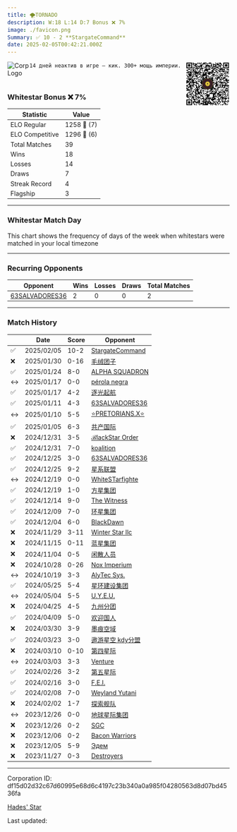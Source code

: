 ```yaml
---
title: ​🌪TORNADO
description: W:18 L:14 D:7 Bonus ❌ 7%
image: ./favicon.png
Summary: ✅ 10 - 2 **StargateCommand**
date: 2025-02-05T00:42:21.000Z
---
```

<head>
<link rel="icon" type="image/x-icon" href="./favicon.ico">
</head>
<img align="left" width="50" height="50" src="./favicon.ico" alt="Corp Logo"><img align="right" width="100" height="100" src="./qr.png" alt="QR Code">

```
14 дней неактив в игре — кик. 300+ мощь империи.
```
<br>

### Whitestar Bonus ❌ 7%

| Statistic | Value |
| --- | --- |
| ELO Regular | 1258 🔺  (7)|
| ELO Competitive | 1296 🔺  (6)|
| Total Matches | 39 |
| Wins | 18 |
| Losses | 14 |
| Draws | 7 |
| Streak Record | 4 |
| Flagship | 3 |

---

### Whitestar Match Day

This chart shows the frequency of days of the week when whitestars were matched in your local timezone

<!-- Load Chart.js from jsDelivr CDN -->
<script src="https://cdn.jsdelivr.net/npm/chart.js@4.0.1"></script>

<!-- Create a canvas element where the chart will be rendered -->
<canvas id="myChart" width="400" height="200"></canvas>

<!-- JavaScript code to render the bar chart -->
<script>
    document.addEventListener("DOMContentLoaded", function() {
        // Ensure scanTime is an array; if empty, handle accordingly
        let timestamps = [1738284141,1737804845,1737284185,1736683331,1736662292,1736150788,1736104511,1735632380,1735185871,1735185570,1734685868,1734668777,1734198976,1734185920,1733741773,1733308217,1732855092,1732408236,1731209284,1730290024,1729642155,1728938351,1716219851,1714422731,1713609693,1712203411,1711379934,1710750763,1709606496,1709001324,1708481777,1707618438,1706953720,1706438637,1703162715,1703161547,1701403443,1701349045,1700673409];

        const fontColor = 'rgba(64, 128, 160, 1)';

        // Function to convert Unix timestamps to day of the week (0=Sunday, 6=Saturday)
        function getDayOfWeek(timestamp) {
            return new Date(timestamp * 1000).getDay();
        }

        // Initialize an array to count occurrences for each day of the week
        let dayCounts = [0, 0, 0, 0, 0, 0, 0];

        // Populate the dayCounts array based on the scanTime data
        timestamps.forEach(ts => {
            let dayOfWeek = getDayOfWeek(ts);
            dayCounts[dayOfWeek]++;
        });

        // Chart.js configuration for the bar chart
        const data = {
            labels: ['Sunday', 'Monday', 'Tuesday', 'Wednesday', 'Thursday', 'Friday', 'Saturday'],
            datasets: [{
                data: dayCounts,
                backgroundColor: [
                    'rgba(0, 191, 255, 0.2)',   // Deep Sky Blue (Sunday)
                    'rgba(135, 206, 250, 0.2)', // Light Sky Blue (Monday)
                    'rgba(173, 216, 230, 0.2)', // Light Blue (Tuesday)
                    'rgba(214, 236, 243, 0.2)', // Custom light blue (Wednesday)
                    'rgba(173, 216, 230, 0.2)', // Light Blue (Thursday)
                    'rgba(135, 206, 250, 0.2)', // Light Sky Blue (Friday)
                    'rgba(0, 191, 255, 0.2)'    // Deep Sky Blue (Saturday)
                ],
                borderColor: [
                    'rgba(0, 191, 255, 1)',
                    'rgba(135, 206, 250, 1)',
                    'rgba(173, 216, 230, 1)',
                    'rgba(214, 236, 243, 1)',
                    'rgba(173, 216, 230, 1)',
                    'rgba(135, 206, 250, 1)',
                    'rgba(0, 191, 255, 1)'
                ],
                borderWidth: 1,
                minBarLength: 5
            }]
        };

        const config = {
            type: 'bar',
            data: data,
            options: {
                scales: {
                    y: {
                        beginAtZero: true,
                        ticks: {
                            stepSize: 1,
                            color: fontColor
                        },
                        grid: {
                            color: 'rgba(255, 255, 255, 0.2)'
                        }
                    },
                    x: {
                        ticks: {
                            color: fontColor
                        },
                        grid: {
                            display: false 
                        }
                    }
                },
                plugins: {
                    legend: {
                        display: false
                    }
                }
            }
        };

        // Render the chart
        const ctx = document.getElementById('myChart').getContext('2d');
        const myChart = new Chart(ctx, config);
    });
</script>
    
---
### Recurring Opponents

| Opponent | Wins | Losses | Draws | Total Matches |
| --- | --- | --- | --- | --- |
| [63SALVADORES36](https://ws.tsl.rocks/corp/ac4e1665a51bdd039d04798e56c3bd85b526c57cf7015fd400b6c8d8ccd959a3/) | 2 | 0 | 0 | 2 |

---
### Match History

|  | Date | Score | Opponent |
| --- | --- | --- | --- |
| ✅ | 2025/02/05 | 10-2 | [StargateCommand](https://ws.tsl.rocks/corp/b378193d0b158ce0513a666f0c19da1599421d036e3fd12c0f287d02cac78ccb/) |
| ❌ | 2025/01/30 | 0-16 | [毛绒团子](https://ws.tsl.rocks/corp/2942aee1275894a4c5b65352d707edd8c5d998365d58a3526868a70001605324/) |
| ✅ | 2025/01/24 | 8-0 | [ALPHA SQUADRON](https://ws.tsl.rocks/corp/4094b09d12cf0e2a8ea4d956e09a22d832da882bddeabf25d9b674b68ce165ed/) |
| ↔️ | 2025/01/17 | 0-0 | [pérola negra](https://ws.tsl.rocks/corp/731b9063ad91473ffe9bbd2721ce5b77e0774b482c7d88033ce2ba6f834b535a/) |
| ✅ | 2025/01/17 | 4-2 | [逐光起航](https://ws.tsl.rocks/corp/e6bb076aa209101b5fa1cbc40a614c241d71ab5eca143c733b81aed6302455e8/) |
| ✅ | 2025/01/11 | 4-3 | [63SALVADORES36](https://ws.tsl.rocks/corp/ac4e1665a51bdd039d04798e56c3bd85b526c57cf7015fd400b6c8d8ccd959a3/) |
| ↔️ | 2025/01/10 | 5-5 | [⭐PRETORIANS\.X⭐](https://ws.tsl.rocks/corp/cb69b877d0e7ac86c3ce149f74e3c8db3a6352f330dc8da3e9754e9468a3255a/) |
| ✅ | 2025/01/05 | 6-3 | [共产国际](https://ws.tsl.rocks/corp/375b1efc576c9d15f93249680dcd6dccaf2ad07cd520b85242d0b704d3a494c6/) |
| ❌ | 2024/12/31 | 3-5 | [ℬlackStar Order](https://ws.tsl.rocks/corp/03620dd2b01d0a0c2c7b03cb570214cd6c5872eb043bac01dcadeb6244f8d861/) |
| ✅ | 2024/12/31 | 7-0 | [koalition](https://ws.tsl.rocks/corp/68d721684ab83df28cba0a58c608e5dd3c58df79369abffa67da4e8956ef2695/) |
| ✅ | 2024/12/25 | 3-0 | [63SALVADORES36](https://ws.tsl.rocks/corp/ac4e1665a51bdd039d04798e56c3bd85b526c57cf7015fd400b6c8d8ccd959a3/) |
| ✅ | 2024/12/25 | 9-2 | [星系联盟](https://ws.tsl.rocks/corp/701707befdc5df7661af18b4d249ef83b62ca47ad90084d24cfb776112ee4a36/) |
| ↔️ | 2024/12/19 | 0-0 | [WhiteSTarfighte](https://ws.tsl.rocks/corp/5693bea442e36f5dbd2e36ed7b4a569f007579198d7ae00bae412c312d311dae/) |
| ✅ | 2024/12/19 | 1-0 | [方星集团](https://ws.tsl.rocks/corp/6e29868db27043e07c83b3dbde6f5982a9bad1b7857a5ee1ef05e8b9a6d245c0/) |
| ✅ | 2024/12/14 | 9-0 | [The Witness](https://ws.tsl.rocks/corp/b7b956df82c516f3d2c025c8ce1a2c4932eab3de4a2f63b49184241db2b3075c/) |
| ✅ | 2024/12/09 | 7-0 | [环星集团](https://ws.tsl.rocks/corp/8a1148b4fbc41d0b26a8a865ec524c7ab8965e7df2c1002344b8cbd075a12fdd/) |
| ✅ | 2024/12/04 | 6-0 | [BlackDawn](https://ws.tsl.rocks/corp/b12d5631f98a29cefd5c3fbacb19307ed0e64d58b58eb768856e5a22434676d9/) |
| ❌ | 2024/11/29 | 3-11 | [Winter Star llc](https://ws.tsl.rocks/corp/89b20821cb6e619dced74a6e153a1d3ceafa70b1035fb7d61a6920d375e49f50/) |
| ❌ | 2024/11/15 | 0-11 | [蓝星集团](https://ws.tsl.rocks/corp/9d718b80beaf9682ccde175169372b72f70b75bb593770762dfc9e990cbd098a/) |
| ❌ | 2024/11/04 | 0-5 | [闲散人员](https://ws.tsl.rocks/corp/4f0fa774b66e4f744a305525f92e7252205ae754df0f3982b577b32caf32cdbc/) |
| ❌ | 2024/10/28 | 0-26 | [Nox Imperium](https://ws.tsl.rocks/corp/b60fb003fae650d1de18e7bca4fad04f9805501f4568d07ceb47bffdfeb613c1/) |
| ↔️ | 2024/10/19 | 3-3 | [AlyTec Sys\.](https://ws.tsl.rocks/corp/4f98eeb43077d5c00a32f9810352931d8778fb5b24d8b49c318953d489f07df0/) |
| ✅ | 2024/05/25 | 5-4 | [星环建设集团](https://ws.tsl.rocks/corp/85422294545c4561b468821bbbbe277a0d7f09c6ab45fedb2a43cbaa36d32f63/) |
| ↔️ | 2024/05/04 | 5-5 | [U\.Y\.E\.U\.](https://ws.tsl.rocks/corp/504f779e55c2d1bc5ff35b4540c0bb60421bd8bce70c3eb0caf45fd73915ec86/) |
| ❌ | 2024/04/25 | 4-5 | [九州分团](https://ws.tsl.rocks/corp/e7374c31c95ba96f5c59c7c1de632517dd4cec2d4680e25e7f34d077133e4d4f/) |
| ✅ | 2024/04/09 | 5-0 | [欢迎国人](https://ws.tsl.rocks/corp/f32abd112fe2b826948a3538a51097b9114815930ec77ad11ada1b24ce34578d/) |
| ❌ | 2024/03/30 | 3-9 | [墨痕空域](https://ws.tsl.rocks/corp/54eb675d1e22011c21e5b0f2b026934ea19913b030c65570d1e1473693d4364c/) |
| ✅ | 2024/03/23 | 3-0 | [遨游星空 kdy分盟](https://ws.tsl.rocks/corp/74a42c9e5b716ea7c784243c029ad5dc1871f6b81692170099efdf8d3f94ba8f/) |
| ❌ | 2024/03/10 | 0-10 | [第四星际](https://ws.tsl.rocks/corp/42d38d5f95c493cb1822f0c89a5366e532a9dc30c0019e03cf7ddd280bf55040/) |
| ↔️ | 2024/03/03 | 3-3 | [Venture](https://ws.tsl.rocks/corp/a48bd30701e4a563543ff54e7c8091cc6b5d0e972c70e4de279a93f4df2f24b0/) |
| ✅ | 2024/02/26 | 3-2 | [第五星际](https://ws.tsl.rocks/corp/8f0d25fe4c802f32f4d3d4ad1a84583c5ae98e4a788a1fa260ef9bd70268818b/) |
| ✅ | 2024/02/16 | 3-0 | [F\.E\.I\.](https://ws.tsl.rocks/corp/e6172242f942527d0cc02c3931e74f6623dc4fe80a9b061ccaffabedd7aed8e8/) |
| ✅ | 2024/02/08 | 7-0 | [Weyland Yutani](https://ws.tsl.rocks/corp/9799c33a0ecdcf321ad446a18f4e7f520610d26ec5f13e0c6b7a411dec2e2e46/) |
| ❌ | 2024/02/02 | 1-7 | [探索舰队](https://ws.tsl.rocks/corp/c18acd17d6d643817b2bf8f28c2bf82cae881f0dd6d41528c9cfbe3292a7de29/) |
| ↔️ | 2023/12/26 | 0-0 | [地球星际集团](https://ws.tsl.rocks/corp/05094116a999d8e077c5e53dc2241a870c7dc2e68e016455c606ada0dcb40b62/) |
| ❌ | 2023/12/26 | 0-2 | [SGC](https://ws.tsl.rocks/corp/12b2a78359d5b7838e1e36f52acbda956fa578229fc7634265c26a352af8c286/) |
| ❌ | 2023/12/06 | 0-2 | [Bacon Warriors](https://ws.tsl.rocks/corp/ec62b01fc96adc2a7b7ac4077438e5153eeefc94740fab8309dcb6613e3a7f48/) |
| ❌ | 2023/12/05 | 5-9 | [Эдем](https://ws.tsl.rocks/corp/a61dc2c639a91f5b725d43d306ba2eebe1770c92499d7d92086b7a097f939c0d/) |
| ❌ | 2023/11/27 | 0-3 | [Destroyers](https://ws.tsl.rocks/corp/3756333f55f58944372cf785b972da55796cc179c0ce5f10244e90e3c4355a23/) |

---
Corporation ID: df15d02d32c67d60995e68d6c4197c23b340a0a985f04280563d8d07bd4536fa

[Hades' Star](https://www.hadesstar.com)
<script src="/assets/localtime.js"></script>
<div>
  Last updated: <span class="last-updated-date" data-unix-time="1738716141"></span>
</div>